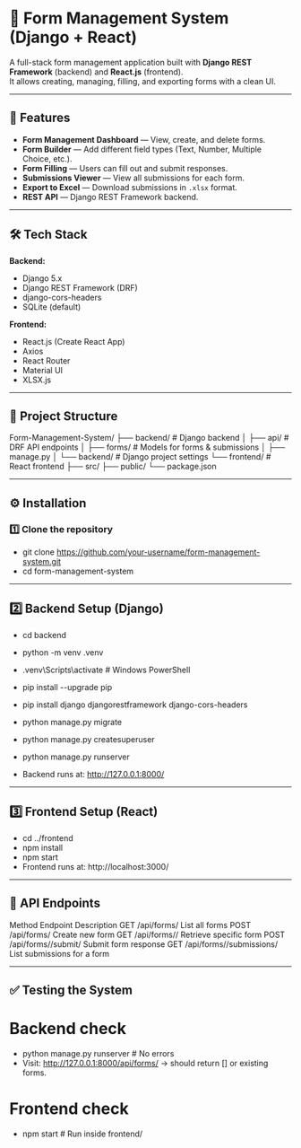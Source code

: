 # 📝 Form Management System (Django + React)

A full-stack form management application built with **Django REST Framework** (backend) and **React.js** (frontend).  
It allows creating, managing, filling, and exporting forms with a clean UI.

---

## 🚀 Features

- **Form Management Dashboard** — View, create, and delete forms.
- **Form Builder** — Add different field types (Text, Number, Multiple Choice, etc.).
- **Form Filling** — Users can fill out and submit responses.
- **Submissions Viewer** — View all submissions for each form.
- **Export to Excel** — Download submissions in `.xlsx` format.
- **REST API** — Django REST Framework backend.

---

## 🛠 Tech Stack

**Backend:**
- Django 5.x
- Django REST Framework (DRF)
- django-cors-headers
- SQLite (default)

**Frontend:**
- React.js (Create React App)
- Axios
- React Router
- Material UI
- XLSX.js

---


## 📂 Project Structure

Form-Management-System/
├── backend/ # Django backend
│ ├── api/ # DRF API endpoints
│ ├── forms/ # Models for forms & submissions
│ ├── manage.py
│ └── backend/ # Django project settings
└── frontend/ # React frontend
├── src/
├── public/
└── package.json



---

## ⚙️ Installation

### 1️⃣ Clone the repository

- git clone https://github.com/your-username/form-management-system.git
- cd form-management-system

---

## 2️⃣ Backend Setup (Django)

- cd backend
- python -m venv .venv
- .venv\Scripts\activate    # Windows PowerShell
- pip install --upgrade pip
- pip install django djangorestframework django-cors-headers
- python manage.py migrate
- python manage.py createsuperuser
- python manage.py runserver

- Backend runs at: http://127.0.0.1:8000/

---

## 3️⃣ Frontend Setup (React)

- cd ../frontend
- npm install
- npm start
- Frontend runs at: http://localhost:3000/

---

## 📡 API Endpoints
Method	Endpoint	Description
GET	/api/forms/	List all forms
POST	/api/forms/	Create new form
GET	/api/forms/<id>/	Retrieve specific form
POST	/api/forms/<id>/submit/	Submit form response
GET	/api/forms/<id>/submissions/	List submissions for a form

---
## ✅ Testing the System

# Backend check

- python manage.py runserver  # No errors
- Visit: http://127.0.0.1:8000/api/forms/ → should return [] or existing forms.

# Frontend check

- npm start  # Run inside frontend/
